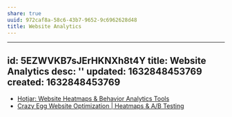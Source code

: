 ```yaml
---
share: true
uuid: 972caf8a-58c6-43b7-9652-9c6962628d48
title: Website Analytics
---
```

---
id: 5EZWVKB7sJErHKNXh8t4Y
title: Website Analytics
desc: ''
updated: 1632848453769
created: 1632848453769
---

* [Hotjar: Website Heatmaps & Behavior Analytics Tools](https://www.hotjar.com/)
* [Crazy Egg Website Optimization | Heatmaps & A/B Testing](https://www.crazyegg.com/)
